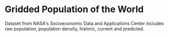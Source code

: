 # Gridded Population of the World

Dataset from NASA's Socioeconomic Data and Applications Center includes raw population, population density, historic, current and predicted.

